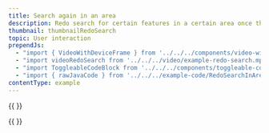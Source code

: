 ```yaml
---
title: Search again in an area
description: Redo search for certain features in a certain area once the map is moved.
thumbnail: thumbnailRedoSearch
topic: User interaction
prependJs:
  - "import { VideoWithDeviceFrame } from '../../../components/video-with-device-frame'"
  - "import videoRedoSearch from '../../../video/example-redo-search.mp4'"
  - "import ToggleableCodeBlock from '../../../components/toggleable-code-block'"
  - "import { rawJavaCode } from '../../../example-code/RedoSearchInAreaActivity.js'"
contentType: example
---
```


{{
  <VideoWithDeviceFrame
    videoFile={videoRedoSearch}
    rotation="vertical"
    device="pixel-2"
  />
}}

<!-- Any notes about this example would go here.  -->

{{
  <ToggleableCodeBlock
    java={rawJavaCode}
  />
}}
